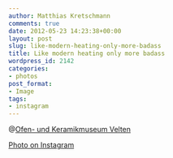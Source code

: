 ```yaml
---
author: Matthias Kretschmann
comments: true
date: 2012-05-23 14:23:38+00:00
layout: post
slug: like-modern-heating-only-more-badass
title: Like modern heating only more badass
wordpress_id: 2142
categories:
- photos
post_format:
- Image
tags:
- instagram
---
```


@[Ofen- und Keramikmuseum Velten](http://www.ofenmuseum-velten.de/)

[Photo on Instagram](http://instagr.am/p/K8DEVyNSnP/)
